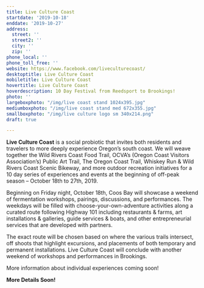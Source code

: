 ```yaml
---
title: Live Culture Coast
startdate: '2019-10-18'
enddate: '2019-10-27'
address:
  street: ''
  street2: ''
  city: ''
  zip: ''
phone_local: ''
phone_toll_free: ''
website: https://www.facebook.com/liveculturecoast/
desktoptitle: Live Culture Coast
mobiletitle: Live Culture Coast
hovertitle: Live Culture Coast
hoverdescription: 10 Day Festival from Reedsport to Brookings!
photo: ''
largeboxphoto: "/img/live coast stand 1024x395.jpg"
mediumboxphoto: "/img/live coast stand med 672x355.jpg"
smallboxphoto: "/img/live culture logo sm 340x214.png"
draft: true

---
```


**Live Culture Coast** is a social probiotic that invites both residents and travelers to more deeply experience Oregon’s south coast. We will weave together the Wild Rivers Coast Food Trail, OCVA’s (Oregon Coast Visitors Association’s) Public Art Trail, The Oregon Coast Trail, Whiskey Run & Wild Rivers Coast Scenic Bikeway, and more outdoor recreation initiatives for a 10 day series of experiences and events at the beginning of off-peak season – October 18th to 27th, 2019.

Beginning on Friday night, October 18th, Coos Bay will showcase a weekend of fermentation workshops, pairings, discussions, and performances. The weekdays will be filled with choose-your-own-adventure activities along a curated route following Highway 101 including restaurants & farms, art installations & galleries, guide services & boats, and other entrepreneurial services that are developed with partners.

The exact route will be chosen based on where the various trails intersect, off shoots that highlight excursions, and placements of both temporary and permanent installations. Live Culture Coast will conclude with another weekend of workshops and performances in Brookings.

More information about individual experiences coming soon!

**More Details Soon!**